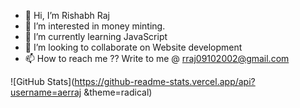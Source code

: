 - 👋 Hi, I’m Rishabh Raj
- 👀 I’m interested in money minting.
- 🌱 I’m currently learning JavaScript
- 💞️ I’m looking to collaborate on Website development
- 📫 How to reach me ?? Write to me @ rraj09102002@gmail.com

<!---
aerraj/aerraj is a ✨ special ✨ repository because its `README.md` (this file) appears on your GitHub profile.
You can click the Preview link to take a look at your changes.
--->
![GitHub Stats](https://github-readme-stats.vercel.app/api?username=aerraj &theme=radical)
